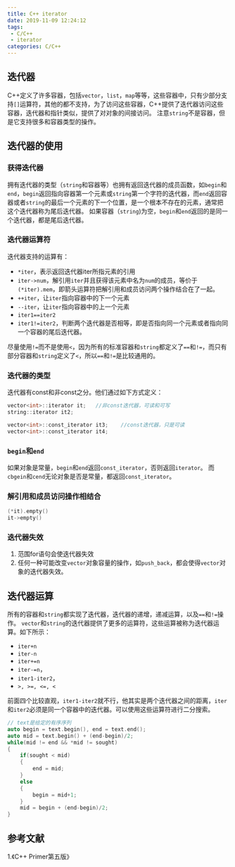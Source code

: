 ```yaml
---
title: C++ iterator
date: 2019-11-09 12:24:12
tags:
 - C/C++
 - iterator
categories: C/C++
---
```


## 迭代器
C++定义了许多容器，包括`vector`，`list`，`map`等等，这些容器中，只有少部分支持`[]`运算符，其他的都不支持，为了访问这些容器，C++提供了迭代器访问这些容器，迭代器和指针类似，提供了对对象的间接访问。
注意`string`不是容器，但是它支持很多和容器类型的操作。

## 迭代器的使用
### 获得迭代器
拥有迭代器的类型（`string`和容器等）也拥有返回迭代器的成员函数，如`begin`和`end`，`begin`返回指向容器第一个元素或`string`第一个字符的迭代器，而`end`返回容器或者`string`的最后一个元素的下一个位置，是一个根本不存在的元素，通常把这个迭代器称为尾后迭代器。
如果容器（`string`)为空，`begin`和`end`返回的是同一个迭代器，都是尾后迭代器。

### 迭代器运算符
迭代器支持的运算有：
- `*iter`，表示返回迭代器iter所指元素的引用
- `iter->num`，解引用`iter`并且获得该元素中名为`num`的成员，等价于`(*iter).mem`，即箭头运算符把解引用和成员访问两个操作结合在了一起。
- `++iter`，让`iter`指向容器中的下一个元素
- `--iter`，让`iter`指向容器中的上一个元素
- `iter1==iter2`
- `iter1!=iter2`，判断两个迭代器是否相等，即是否指向同一个元素或者指向同一个容器的尾后迭代器。

尽量使用`!=`而不是使用`<`，因为所有的标准容器和`string`都定义了`==`和`!=`，而只有部分容器和`string`定义了`<`，所以`==`和`!=`是比较通用的。

### 迭代器的类型
迭代器有const和非const之分。他们通过如下方式定义：
``` c
vector<int>::iterator it;   //非const迭代器，可读和可写
string::iterator it2;

vector<int>::const_iterator it3;    //const迭代器，只是可读
vector<int>::const_iterator it4;
```

### `begin`和`end`
如果对象是常量，`begin`和`end`返回`const_iterator`，否则返回`iterator`。
而`cbgein`和`cend`无论对象是否是常量，都返回`const_iterator`。

### 解引用和成员访问操作相结合
``` c
(*it).empty()
it->empty()
```

### 迭代器失效
1. 范围for语句会使迭代器失效
2. 任何一种可能改变`vector`对象容量的操作，如`push_back`，都会使得`vector`对象的迭代器失效。

## 迭代器运算
所有的容器和`string`都实现了迭代器，迭代器的递增，递减运算，以及`==`和`!=`操作。
`vector`和`string`的迭代器提供了更多的运算符，这些运算被称为迭代器运算。如下所示：
- `iter+n`
- `iter-n`
- `iter+=n`
- `iter-=n`，
- `iter1-iter2`，
- `>, >=, <=, <`

前面四个比较直观，`iter1-iter2`就不行，他其实是两个迭代器之间的距离，`iter`和`iter2`必须是同一个容器中的迭代器。可以使用这些运算符进行二分搜索。
``` c
// text是给定的有序序列
auto begin = text.begin(), end = text.end();
auto mid = text.begin() + (end-begin)/2;
while(mid != end && *mid != sought)
{
    if(sought < mid)
    {
        end = mid;
    }
    else
    {
        begin = mid+1;
    }
    mid = begin + (end-begin)/2;
}

```

## 参考文献
1.《C++ Primer第五版》
